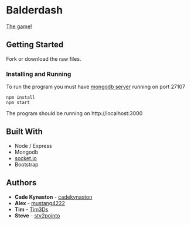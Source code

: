 # Balderdash

[The game!](https://en.wikipedia.org/wiki/Balderdash)

## Getting Started

Fork or download the raw files. 


### Installing and Running

To run the program you must have [mongodb server](https://www.mongodb.com/download-center#community) running on port 27107

```
npm install
npm start
```
The program should be running on http://localhost:3000

## Built With

* Node / Express
* Mongodb
* [socket.io](https://socket.io/)
* Bootstrap

## Authors

* **Cade Kynaston** - [cadekynaston](https://github.com/cadekynaston)
* **Alex** - [mustang4222](https://github.com/mustang4222)
* **Tim** - [Tim3Ds](https://github.com/Tim3Ds)
* **Steve** - [stv2pointo](https://github.com/stv2pointo)

